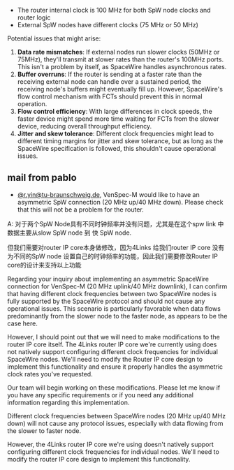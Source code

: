 * The router internal clock is 100 MHz for both SpW node clocks and router logic
* External SpW nodes have different clocks (75 MHz or 50 MHz)

Potential issues that might arise:

1. **Data rate mismatches**: If external nodes run slower clocks (50MHz or 75MHz), they'll transmit at slower rates than the router's 100MHz ports. This isn't a problem by itself, as SpaceWire handles asynchronous rates.
2. **Buffer overruns**: If the router is sending at a faster rate than the receiving external node can handle over a sustained period, the receiving node's buffers might eventually fill up. However, SpaceWire's flow control mechanism with FCTs should prevent this in normal operation.
3. **Flow control efficiency**: With large differences in clock speeds, the faster device might spend more time waiting for FCTs from the slower device, reducing overall throughput efficiency.
4. **Jitter and skew tolerance**: Different clock frequencies might lead to different timing margins for jitter and skew tolerance, but as long as the SpaceWire specification is followed, this shouldn't cause operational issues.


## mail from pablo


* [@r.yin@tu-braunschweig.de](mailto:r.yin@tu-braunschweig.de), VenSpec-M would like to have an asymmetric SpW connection (20 MHz up/40 MHz down). Please check that this will not be a problem for the router.

A: 对于两个SpW Node具有不同时钟频率并没有问题，尤其是在这个spw link 中数据主要从slow SpW node 到 快 SpW node. 

但我们需要对router IP core本身做修改，因为4Links 给我们router IP core 没有为不同的SpW node 设置自己的时钟频率的功能，因此我们需要修改Router IP core的设计来支持以上功能


Regarding your inquiry about implementing an asymmetric SpaceWire connection for VenSpec-M (20 MHz uplink/40 MHz downlink), I can confirm that having different clock frequencies between two SpaceWire nodes is fully supported by the SpaceWire protocol and should not cause any operational issues. This scenario is particularly favorable when data flows predominantly from the slower node to the faster node, as appears to be the case here.

However, I should point out that we will need to make modifications to the router IP core itself. The 4Links router IP core we're currently using does not natively support configuring different clock frequencies for individual SpaceWire nodes. We'll need to modify the Router IP core design to implement this functionality and ensure it properly handles the asymmetric clock rates you've requested.

Our team will begin working on these modifications. Please let me know if you have any specific requirements or if you need any additional information regarding this implementation.


Different clock frequencies between SpaceWire nodes (20 MHz up/40 MHz down) will not cause any protocol issues, especially with data flowing from the slower to faster node.

However, the 4Links router IP core we're using doesn't natively support configuring different clock frequencies for individual nodes. We'll need to modify the router IP core design to implement this functionality.
